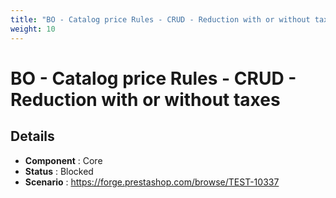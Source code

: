 ```yaml
---
title: "BO - Catalog price Rules - CRUD - Reduction with or without taxes"
weight: 10
---
```


# BO - Catalog price Rules - CRUD - Reduction with or without taxes
## Details
* **Component** : Core
* **Status** : Blocked
* **Scenario** : https://forge.prestashop.com/browse/TEST-10337

